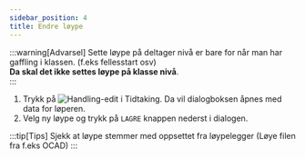 ```yaml
---
sidebar_position: 4
title: Endre løype
---
```


:::warning[Advarsel]
Sette løype på deltager nivå er bare for når man har gaffling i klassen. (f.eks fellesstart osv) <br />
__Da skal det ikke settes løype på klasse nivå__. <br />
:::

1. Trykk på ![Handling-edit](/img/handling_edit.png) i Tidtaking. Da vil dialogboksen åpnes med data for løperen.
2. Velg ny løype og trykk på `LAGRE` knappen nederst i dialogen.

:::tip[Tips]
Sjekk at løype stemmer med oppsettet fra løypelegger (Løye filen fra f.eks OCAD)
:::